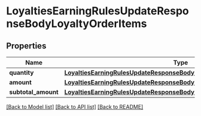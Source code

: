 # LoyaltiesEarningRulesUpdateResponseBodyLoyaltyOrderItems


## Properties

Name | Type | Description | Notes
------------ | ------------- | ------------- | -------------
**quantity** | [**LoyaltiesEarningRulesUpdateResponseBodyLoyaltyOrderItemsQuantity**](LoyaltiesEarningRulesUpdateResponseBodyLoyaltyOrderItemsQuantity.md) |  | [optional] 
**amount** | [**LoyaltiesEarningRulesUpdateResponseBodyLoyaltyOrderItemsAmount**](LoyaltiesEarningRulesUpdateResponseBodyLoyaltyOrderItemsAmount.md) |  | [optional] 
**subtotal_amount** | [**LoyaltiesEarningRulesUpdateResponseBodyLoyaltyOrderItemsSubtotalAmount**](LoyaltiesEarningRulesUpdateResponseBodyLoyaltyOrderItemsSubtotalAmount.md) |  | [optional] 

[[Back to Model list]](../README.md#documentation-for-models) [[Back to API list]](../README.md#documentation-for-api-endpoints) [[Back to README]](../README.md)


